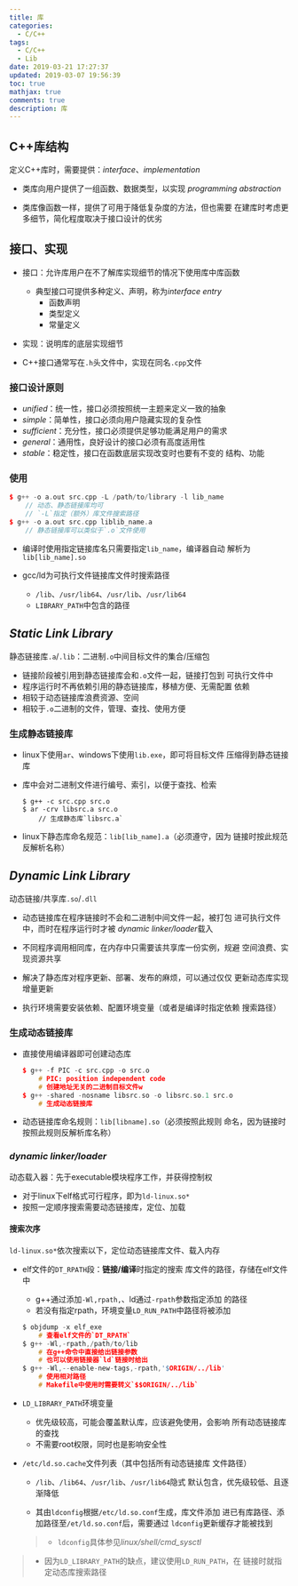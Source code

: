 ```yaml
---
title: 库
categories:
  - C/C++
tags:
  - C/C++
  - Lib
date: 2019-03-21 17:27:37
updated: 2019-03-07 19:56:39
toc: true
mathjax: true
comments: true
description: 库
---
```


##	C++库结构

定义C++库时，需要提供：*interface*、*implementation*

-	类库向用户提供了一组函数、数据类型，以实现
	*programming abstraction*

-	类库像函数一样，提供了可用于降低复杂度的方法，但也需要
	在建库时考虑更多细节，简化程度取决于接口设计的优劣

##	接口、实现

-	接口：允许库用户在不了解库实现细节的情况下使用库中库函数

	-	典型接口可提供多种定义、声明，称为*interface entry*
		-	函数声明
		-	类型定义
		-	常量定义

-	实现：说明库的底层实现细节

-	C++接口通常写在`.h`头文件中，实现在同名`.cpp`文件

###	接口设计原则

-	*unified*：统一性，接口必须按照统一主题来定义一致的抽象
-	*simple*：简单性，接口必须向用户隐藏实现的复杂性
-	*sufficient*：充分性，接口必须提供足够功能满足用户的需求
-	*general*：通用性，良好设计的接口必须有高度适用性
-	*stable*：稳定性，接口在函数底层实现改变时也要有不变的
	结构、功能

###	使用

```cpp
$ g++ -o a.out src.cpp -L /path/to/library -l lib_name
	// 动态、静态链接库均可
	// `-L`指定（额外）库文件搜索路径
$ g++ -o a.out src.cpp liblib_name.a
	// 静态链接库可以类似于`.o`文件使用
```

-	编译时使用指定链接库名只需要指定`lib_name`，编译器自动
	解析为`lib[lib_name].so`

-	gcc/ld为可执行文件链接库文件时搜索路径

	-	`/lib`、`/usr/lib64`、`/usr/lib`、`/usr/lib64`
	-	`LIBRARY_PATH`中包含的路径

##	*Static Link Library*

静态链接库`.a`/`.lib`：二进制`.o`中间目标文件的集合/压缩包

-	链接阶段被引用到静态链接库会和`.o`文件一起，链接打包到
	可执行文件中
-	程序运行时不再依赖引用的静态链接库，移植方便、无需配置
	依赖
-	相较于动态链接库浪费资源、空间
-	相较于`.o`二进制的文件，管理、查找、使用方便

###	生成静态链接库

-	linux下使用`ar`、windows下使用`lib.exe`，即可将目标文件
	压缩得到静态链接库
	
-	库中会对二进制文件进行编号、索引，以便于查找、检索

	```shell
	$ g++ -c src.cpp src.o
	$ ar -crv libsrc.a src.o
		// 生成静态库`libsrc.a`
	```

-	linux下静态库命名规范：`lib[lib_name].a`（必须遵守，因为
	链接时按此规范反解析名称）

##	*Dynamic Link Library*

动态链接/共享库`.so`/`.dll`

-	动态链接库在程序链接时不会和二进制中间文件一起，被打包
	进可执行文件中，而时在程序运行时才被
	*dynamic linker/loader*载入

-	不同程序调用相同库，在内存中只需要该共享库一份实例，规避
	空间浪费、实现资源共享

-	解决了静态库对程序更新、部署、发布的麻烦，可以通过仅仅
	更新动态库实现增量更新

-	执行环境需要安装依赖、配置环境变量（或者是编译时指定依赖
	搜索路径）

###	生成动态链接库

-	直接使用编译器即可创建动态库

	```cpp
	$ g++ -f PIC -c src.cpp -o src.o
		# PIC: position independent code
		# 创建地址无关的二进制目标文件w
	$ g++ -shared -nosname libsrc.so -o libsrc.so.1 src.o
		# 生成动态链接库
	```

-	动态链接库命名规则：`lib[libname].so`（必须按照此规则
	命名，因为链接时按照此规则反解析库名称）

###	*dynamic linker/loader*

动态载入器：先于executable模块程序工作，并获得控制权

-	对于linux下elf格式可行程序，即为`ld-linux.so*`
-	按照一定顺序搜索需要动态链接库，定位、加载

####	搜索次序

`ld-linux.so*`依次搜索以下，定位动态链接库文件、载入内存

-	elf文件的`DT_RPATH`段：**链接/编译**时指定的搜索
	库文件的路径，存储在elf文件中

	-	g++通过添加`-Wl,rpath,`、ld通过`-rpath`参数指定添加
		的路径
	-	若没有指定rpath，环境变量`LD_RUN_PATH`中路径将被添加

	```c
	$ objdump -x elf_exe
		# 查看elf文件的`DT_RPATH`
	$ g++ -Wl,-rpath,/path/to/lib
		# 在g++命令中直接给出链接参数
		# 也可以使用链接器`ld`链接时给出
	$ g++ -Wl,--enable-new-tags,-rpath,'$ORIGIN/../lib'
		# 使用相对路径
		# Makefile中使用时需要转义`$$ORIGIN/../lib`
	```

-	`LD_LIBRARY_PATH`环境变量

	-	优先级较高，可能会覆盖默认库，应该避免使用，会影响
		所有动态链接库的查找
	-	不需要root权限，同时也是影响安全性

-	`/etc/ld.so.cache`文件列表（其中包括所有动态链接库
	文件路径）

	-	`/lib`、`/lib64`、`/usr/lib`、`/usr/lib64`隐式
		默认包含，优先级较低、且逐渐降低

	-	其由`ldconfig`根据`/etc/ld.so.conf`生成，库文件添加
		进已有库路径、添加路径至`/et/ld.so.conf`后，需要通过
		`ldconfig`更新缓存才能被找到

	> - `ldconfig`具体参见*linux/shell/cmd_sysctl*

> - 因为`LD_LIBRARY_PATH`的缺点，建议使用`LD_RUN_PATH`，在
	链接时就指定动态库搜索路径


